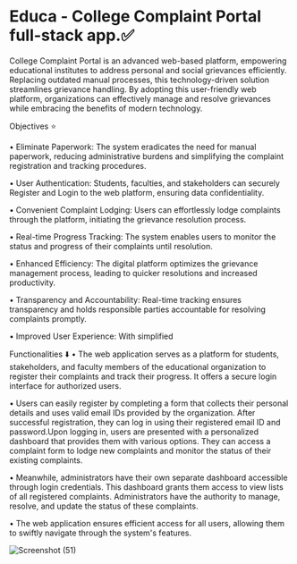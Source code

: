# Educa - College Complaint Portal full-stack app.✅

College Complaint Portal is an advanced web-based platform, empowering educational institutes to address personal and social grievances efficiently. Replacing outdated manual processes, this technology-driven solution streamlines grievance handling. By adopting this user-friendly web platform, organizations can effectively manage and resolve grievances while embracing the benefits of modern technology.


Objectives ⭐

• Eliminate Paperwork: The system eradicates the need for manual paperwork, reducing administrative burdens and simplifying the complaint registration and tracking procedures.

• User Authentication: Students, faculties, and stakeholders can securely Register and Login to the web platform, ensuring data confidentiality.

• Convenient Complaint Lodging: Users can effortlessly lodge complaints through the platform, initiating the grievance resolution process.

• Real-time Progress Tracking: The system enables users to monitor the status and progress of their complaints until resolution.

• Enhanced Efficiency: The digital platform optimizes the grievance management process, leading to quicker resolutions and increased productivity.

• Transparency and Accountability: Real-time tracking ensures transparency and holds responsible parties accountable for resolving complaints promptly.

• Improved User Experience: With simplified

Functionalities ⬇️
• The web application serves as a platform for students, stakeholders, and faculty members of the educational organization to register their complaints and track their progress. It offers a secure login interface for authorized users.

• Users can easily register by completing a form that collects their personal details and uses valid email IDs provided by the organization. After successful registration, they can log in using their registered email ID and password.Upon logging in, users are presented with a personalized dashboard that provides them with various options. They can access a complaint form to lodge new complaints and monitor the status of their existing complaints.

• Meanwhile, administrators have their own separate dashboard accessible through login credentials. This dashboard grants them access to view lists of all registered complaints. Administrators have the authority to manage, resolve, and update the status of these complaints.

• The web application ensures efficient access for all users, allowing them to swiftly navigate through the system's features.


![Screenshot (51)](https://github.com/rishul25/College-Grevience-Mern-Stack/assets/85450019/468b5ad1-145d-45cc-b47c-733ee1a60091)
